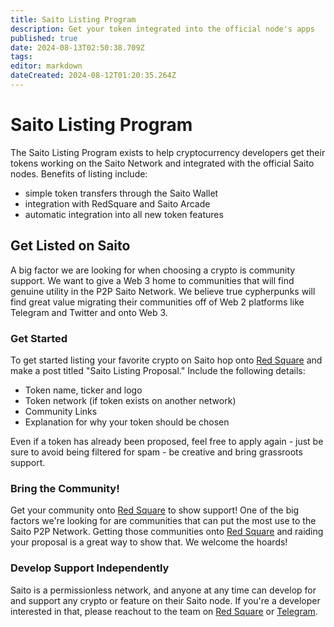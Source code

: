 ```yaml
---
title: Saito Listing Program
description: Get your token integrated into the official node's apps
published: true
date: 2024-08-13T02:50:38.709Z
tags: 
editor: markdown
dateCreated: 2024-08-12T01:20:35.264Z
---
```


# Saito Listing Program

The Saito Listing Program exists to help cryptocurrency developers get their tokens working on the Saito Network and integrated with the official Saito nodes. Benefits of listing include:

* simple token transfers through the Saito Wallet
* integration with RedSquare and Saito Arcade
* automatic integration into all new token features

## Get Listed on Saito

A big factor we are looking for when choosing a crypto is community support. We want to give a Web 3 home to communities that will find genuine utility in the P2P Saito Network. We believe true cypherpunks will find great value migrating their communities off of Web 2 platforms like Telegram and Twitter and onto Web 3.

### Get Started

To get started listing your favorite crypto on Saito hop onto [Red Square](saito.io/redsquare) and make a post titled "Saito Listing Proposal." Include the following details:

- Token name, ticker and logo
- Token network (if token exists on another network)
- Community Links
- Explanation for why your token should be chosen

Even if a token has already been proposed, feel free to apply again - just be sure to avoid being filtered for spam - be creative and bring grassroots support.

### Bring the Community!

Get your community onto [Red Square](saito.io/redsquare) to show support! One of the big factors we're looking for are communities that can put the most use to the Saito P2P Network. Getting those communities onto [Red Square](saito.io/redsquare) and raiding your proposal is a great way to show that. We welcome the hoards!

### Develop Support Independently

Saito is a permissionless network, and anyone at any time can develop for and support any crypto or feature on their Saito node. If you're a developer interested in that, please reachout to the team on [Red Square](saito.io/redsquare) or [Telegram](https://t.me/SaitoIO).